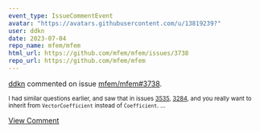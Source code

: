 ```yaml
---
event_type: IssueCommentEvent
avatar: "https://avatars.githubusercontent.com/u/13819239?"
user: ddkn
date: 2023-07-04
repo_name: mfem/mfem
html_url: https://github.com/mfem/mfem/issues/3738
repo_url: https://github.com/mfem/mfem
---
```


<a href='https://github.com/ddkn' target='_blank'>ddkn</a> commented on issue <a href='https://github.com/mfem/mfem/issues/3738' target='_blank'>mfem/mfem#3738</a>.

<small>I had similar questions earlier, and saw that in issues [3535](https://github.com/mfem/mfem/issues/3535), [3284](https://github.com/mfem/mfem/issues/3284), and []() you really want to inherit from `VectorCoefficient` instead of `Coefficient`. ...</small>

<a href='https://github.com/mfem/mfem/issues/3738' target='_blank'>View Comment</a>